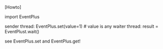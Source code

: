 [Howto]

import EventPlus

sender thread: EventPlus.set(value=1)  # value is any
waiter thread: result = EventPlust.wait()

see EventPlus.set and EventPlus.get!